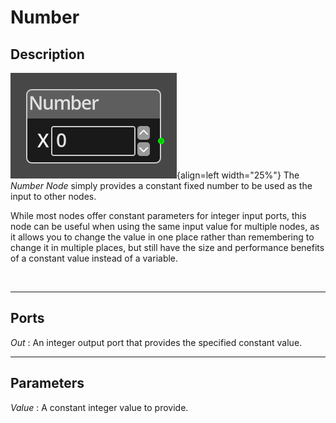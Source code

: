 
# Number

## Description

![Number Node](../../assets/nodes/number.png){align=left width="25%"}
The *Number Node* simply provides a constant fixed number to be used as the
input to other nodes. 

While most nodes offer constant parameters for integer input ports, this node
can be useful when using the same input value for multiple nodes, as it allows
you to change the value in one place rather than remembering to change it
in multiple places, but still have the size and performance benefits of a
constant value instead of a variable.

<br style="clear:left"/>
  
-------

## Ports

*Out* 
: An integer output port that provides the specified constant value.


-------

## Parameters

*Value* 
: A constant integer value to provide.



